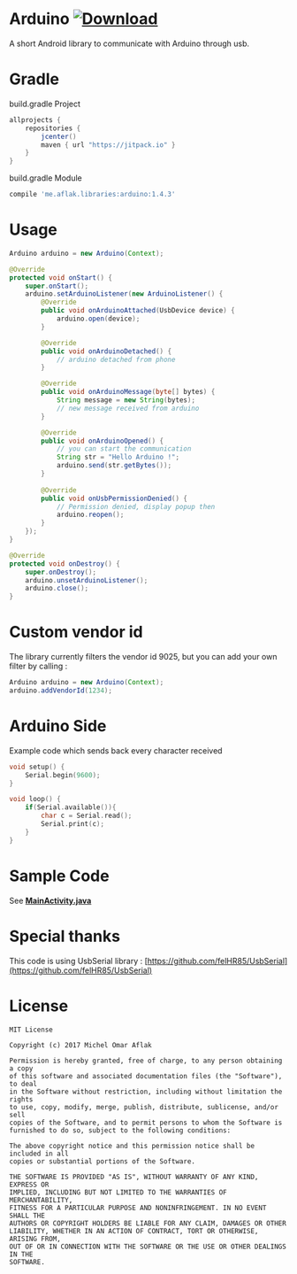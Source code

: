 # Arduino [ ![Download](https://api.bintray.com/packages/omaflak/maven/arduino/images/download.svg) ](https://bintray.com/omaflak/maven/arduino/_latestVersion)
A short Android library to communicate with Arduino through usb.

# Gradle

build.gradle Project

```gradle
allprojects {
    repositories {
        jcenter()
        maven { url "https://jitpack.io" }
    }
}
```

build.gradle Module

```gradle
compile 'me.aflak.libraries:arduino:1.4.3'
```

# Usage

```java
Arduino arduino = new Arduino(Context);

@Override
protected void onStart() {
    super.onStart();
    arduino.setArduinoListener(new ArduinoListener() {
        @Override
        public void onArduinoAttached(UsbDevice device) {
            arduino.open(device);
        }

        @Override
        public void onArduinoDetached() {
            // arduino detached from phone
        }

        @Override
        public void onArduinoMessage(byte[] bytes) {
            String message = new String(bytes);
            // new message received from arduino
        }

        @Override
        public void onArduinoOpened() {
            // you can start the communication
            String str = "Hello Arduino !";
            arduino.send(str.getBytes());
        }
        
        @Override
        public void onUsbPermissionDenied() {
            // Permission denied, display popup then
            arduino.reopen();
        }
    });
}
```

```java
@Override
protected void onDestroy() {
    super.onDestroy();
    arduino.unsetArduinoListener();
    arduino.close();
}
```

# Custom vendor id

The library currently filters the vendor id 9025, but you can add your own filter by calling :

```java
Arduino arduino = new Arduino(Context);
arduino.addVendorId(1234);
```

# Arduino Side

Example code which sends back every character received

```C
void setup() {
    Serial.begin(9600);
}

void loop() {
    if(Serial.available()){
        char c = Serial.read();
        Serial.print(c);
    }
}
```

# Sample Code

See **[MainActivity.java](https://github.com/omaflak/Arduino/blob/master/app/src/main/java/me/aflak/libraries/MainActivity.java)**

# Special thanks

This code is using UsbSerial library : [https://github.com/felHR85/UsbSerial](https://github.com/felHR85/UsbSerial)

# License

    MIT License
    
    Copyright (c) 2017 Michel Omar Aflak
    
    Permission is hereby granted, free of charge, to any person obtaining a copy
    of this software and associated documentation files (the "Software"), to deal
    in the Software without restriction, including without limitation the rights
    to use, copy, modify, merge, publish, distribute, sublicense, and/or sell
    copies of the Software, and to permit persons to whom the Software is
    furnished to do so, subject to the following conditions:
    
    The above copyright notice and this permission notice shall be included in all
    copies or substantial portions of the Software.
    
    THE SOFTWARE IS PROVIDED "AS IS", WITHOUT WARRANTY OF ANY KIND, EXPRESS OR
    IMPLIED, INCLUDING BUT NOT LIMITED TO THE WARRANTIES OF MERCHANTABILITY,
    FITNESS FOR A PARTICULAR PURPOSE AND NONINFRINGEMENT. IN NO EVENT SHALL THE
    AUTHORS OR COPYRIGHT HOLDERS BE LIABLE FOR ANY CLAIM, DAMAGES OR OTHER
    LIABILITY, WHETHER IN AN ACTION OF CONTRACT, TORT OR OTHERWISE, ARISING FROM,
    OUT OF OR IN CONNECTION WITH THE SOFTWARE OR THE USE OR OTHER DEALINGS IN THE
    SOFTWARE.